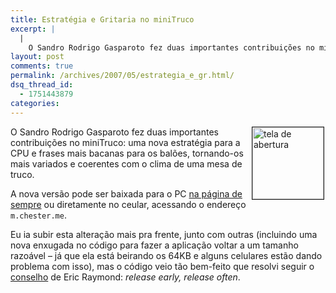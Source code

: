 ```yaml
---
title: Estratégia e Gritaria no miniTruco
excerpt: |
  |
    O Sandro Rodrigo Gasparoto fez duas importantes contribuições no miniTruco: uma nova estratégia para a CPU e frases mais bacanas para os balões, tornando-os mais variados e coerentes com o clima de uma mesa de truco. A nova versão pode...
layout: post
comments: true
permalink: /archives/2007/05/estrategia_e_gr.html/
dsq_thread_id:
  - 1751443879
categories:
---
```

<img title="tela de abertura" src="//chester.me/archives/img/minitruco3_abertura.png" width="114" height="115" align="right" border="1" style="margin-right:2px" />O Sandro Rodrigo Gasparoto fez duas importantes contribuições no miniTruco: uma nova estratégia para a CPU e frases mais bacanas para os balões, tornando-os mais variados e coerentes com o clima de uma mesa de truco.

A nova versão pode ser baixada para o PC [na página de sempre][1] ou diretamente no ceular, acessando o endereço `m.chester.me`.

Eu ia subir esta alteração mais pra frente, junto com outras (incluindo uma nova enxugada no código para fazer a aplicação voltar a um tamanho razoável &#8211; já que ela está beirando os 64KB e alguns celulares estão dando problema com isso), mas o código veio tão bem-feito que resolvi seguir o [conselho][2] de Eric Raymond: *release early, release often*.

 [1]: //chester.me/archives/2006/01/mt.html
 [2]: http://www.ime.usp.br/~is/ddt/mac333/aulas/tema-6-15abr99.html
